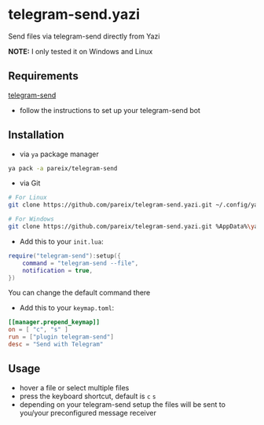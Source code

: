 # telegram-send.yazi
Send files via telegram-send directly from Yazi

**NOTE:** I only tested it on Windows and Linux

## Requirements
[telegram-send](https://github.com/rahiel/telegram-send)
- follow the instructions to set up your telegram-send bot

## Installation
- via `ya` package manager
```sh
ya pack -a pareix/telegram-send
```
- via Git
```sh
# For Linux
git clone https://github.com/pareix/telegram-send.yazi.git ~/.config/yazi/plugins/telegram-send.yazi

# For Windows
git clone https://github.com/pareix/telegram-send.yazi.git %AppData%\yazi\config\plugins\telegram-send.yazi
```
- Add this to your `init.lua`:

```lua
require("telegram-send"):setup({
	command = "telegram-send --file",
	notification = true,
})
```
You can change the default command there

- Add this to your `keymap.toml`:
```toml
[[manager.prepend_keymap]]
on = [ "c", "s" ]
run = ["plugin telegram-send"]
desc = "Send with Telegram"
```
## Usage
- hover a file or select multiple files
- press the keyboard shortcut, default is `c` `s`
- depending on your telegram-send setup the files will be sent to you/your preconfigured message receiver
